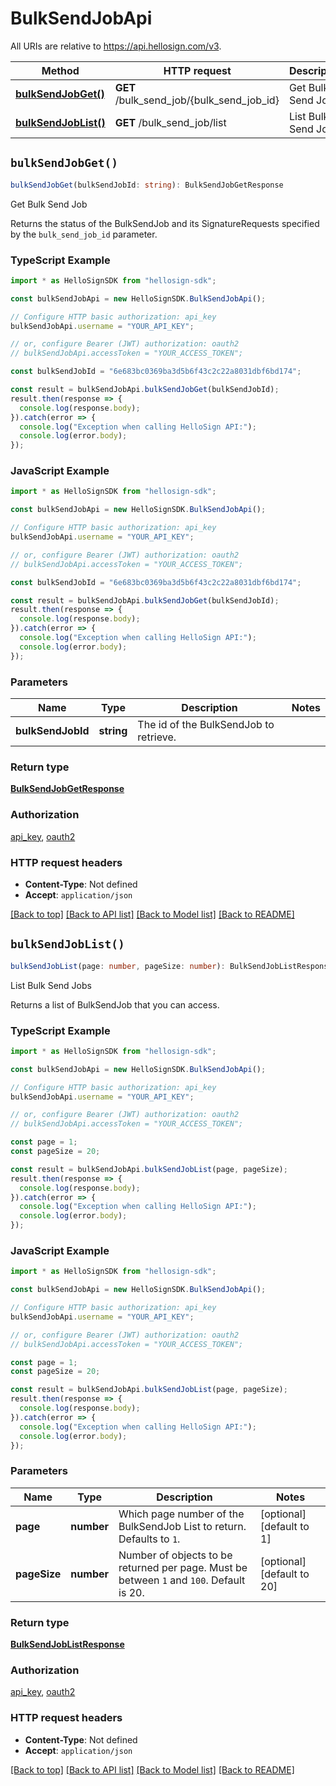 # BulkSendJobApi

All URIs are relative to https://api.hellosign.com/v3.

| Method | HTTP request | Description |
| ------------- | ------------- | ------------- |
| [**bulkSendJobGet()**](BulkSendJobApi.md#bulkSendJobGet) | **GET** /bulk_send_job/{bulk_send_job_id} | Get Bulk Send Job |
| [**bulkSendJobList()**](BulkSendJobApi.md#bulkSendJobList) | **GET** /bulk_send_job/list | List Bulk Send Jobs |


## `bulkSendJobGet()`

```typescript
bulkSendJobGet(bulkSendJobId: string): BulkSendJobGetResponse
```

Get Bulk Send Job

Returns the status of the BulkSendJob and its SignatureRequests specified by the `bulk_send_job_id` parameter.

### TypeScript Example

```typescript
import * as HelloSignSDK from "hellosign-sdk";

const bulkSendJobApi = new HelloSignSDK.BulkSendJobApi();

// Configure HTTP basic authorization: api_key
bulkSendJobApi.username = "YOUR_API_KEY";

// or, configure Bearer (JWT) authorization: oauth2
// bulkSendJobApi.accessToken = "YOUR_ACCESS_TOKEN";

const bulkSendJobId = "6e683bc0369ba3d5b6f43c2c22a8031dbf6bd174";

const result = bulkSendJobApi.bulkSendJobGet(bulkSendJobId);
result.then(response => {
  console.log(response.body);
}).catch(error => {
  console.log("Exception when calling HelloSign API:");
  console.log(error.body);
});

```

### JavaScript Example

```javascript
import * as HelloSignSDK from "hellosign-sdk";

const bulkSendJobApi = new HelloSignSDK.BulkSendJobApi();

// Configure HTTP basic authorization: api_key
bulkSendJobApi.username = "YOUR_API_KEY";

// or, configure Bearer (JWT) authorization: oauth2
// bulkSendJobApi.accessToken = "YOUR_ACCESS_TOKEN";

const bulkSendJobId = "6e683bc0369ba3d5b6f43c2c22a8031dbf6bd174";

const result = bulkSendJobApi.bulkSendJobGet(bulkSendJobId);
result.then(response => {
  console.log(response.body);
}).catch(error => {
  console.log("Exception when calling HelloSign API:");
  console.log(error.body);
});

```

### Parameters

|Name | Type | Description  | Notes |
| ------------- | ------------- | ------------- | ------------- |
| **bulkSendJobId** | **string**| The id of the BulkSendJob to retrieve. | |

### Return type

[**BulkSendJobGetResponse**](../model/BulkSendJobGetResponse.md)

### Authorization

[api_key](../../README.md#api_key), [oauth2](../../README.md#oauth2)

### HTTP request headers

- **Content-Type**: Not defined
- **Accept**: `application/json`

[[Back to top]](#) [[Back to API list]](../../README.md#endpoints)
[[Back to Model list]](../../README.md#models)
[[Back to README]](../../README.md)

## `bulkSendJobList()`

```typescript
bulkSendJobList(page: number, pageSize: number): BulkSendJobListResponse
```

List Bulk Send Jobs

Returns a list of BulkSendJob that you can access.

### TypeScript Example

```typescript
import * as HelloSignSDK from "hellosign-sdk";

const bulkSendJobApi = new HelloSignSDK.BulkSendJobApi();

// Configure HTTP basic authorization: api_key
bulkSendJobApi.username = "YOUR_API_KEY";

// or, configure Bearer (JWT) authorization: oauth2
// bulkSendJobApi.accessToken = "YOUR_ACCESS_TOKEN";

const page = 1;
const pageSize = 20;

const result = bulkSendJobApi.bulkSendJobList(page, pageSize);
result.then(response => {
  console.log(response.body);
}).catch(error => {
  console.log("Exception when calling HelloSign API:");
  console.log(error.body);
});

```

### JavaScript Example

```javascript
import * as HelloSignSDK from "hellosign-sdk";

const bulkSendJobApi = new HelloSignSDK.BulkSendJobApi();

// Configure HTTP basic authorization: api_key
bulkSendJobApi.username = "YOUR_API_KEY";

// or, configure Bearer (JWT) authorization: oauth2
// bulkSendJobApi.accessToken = "YOUR_ACCESS_TOKEN";

const page = 1;
const pageSize = 20;

const result = bulkSendJobApi.bulkSendJobList(page, pageSize);
result.then(response => {
  console.log(response.body);
}).catch(error => {
  console.log("Exception when calling HelloSign API:");
  console.log(error.body);
});

```

### Parameters

|Name | Type | Description  | Notes |
| ------------- | ------------- | ------------- | ------------- |
| **page** | **number**| Which page number of the BulkSendJob List to return. Defaults to `1`. | [optional] [default to 1] |
| **pageSize** | **number**| Number of objects to be returned per page. Must be between `1` and `100`. Default is 20. | [optional] [default to 20] |

### Return type

[**BulkSendJobListResponse**](../model/BulkSendJobListResponse.md)

### Authorization

[api_key](../../README.md#api_key), [oauth2](../../README.md#oauth2)

### HTTP request headers

- **Content-Type**: Not defined
- **Accept**: `application/json`

[[Back to top]](#) [[Back to API list]](../../README.md#endpoints)
[[Back to Model list]](../../README.md#models)
[[Back to README]](../../README.md)
